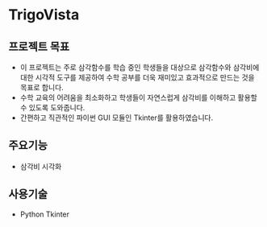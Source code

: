 # TrigoVista

## 프로젝트 목표

-   이 프로젝트는 주로 삼각함수를 학습 중인 학생들을 대상으로 삼각함수와 삼각비에 대한 시각적 도구를 제공하여 수학 공부를 더욱 재미있고 효과적으로 만드는 것을 목표로 합니다.
-   수학 교육의 어려움을 최소화하고 학생들이 자연스럽게 삼각비를 이해하고 활용할 수 있도록 도와줍니다.
-   간편하고 직관적인 파이썬 GUI 모듈인 Tkinter를 활용하였습니다.

## 주요기능

-   삼각비 시각화

## 사용기술

-   Python Tkinter

